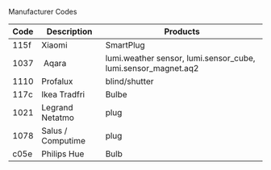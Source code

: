 Manufacturer Codes

| Code | Description | Products |
| ---- | -------------- | ----- |
| 115f | Xiaomi  | SmartPlug |
| 1037 | Aqara  | lumi.weather sensor, lumi.sensor_cube, lumi.sensor_magnet.aq2 |
| 1110 | Profalux | blind/shutter |
| 117c | Ikea Tradfri | Bulbe |
| 1021 | Legrand Netatmo | plug |
| 1078 | Salus / Computime  | plug |
| c05e | Philips Hue | Bulb |
